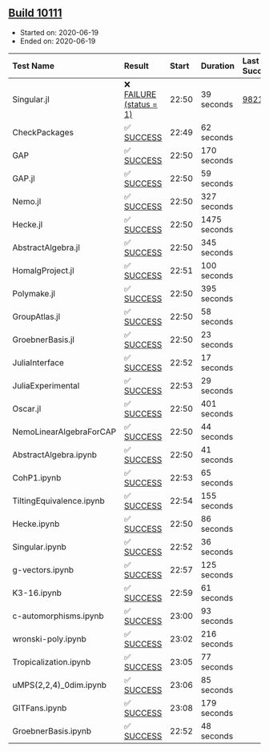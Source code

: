 ## [Build 10111](https://oscarci.mathematik.uni-kl.de/job/oscar/10111/)

* Started on: 2020-06-19
* Ended on: 2020-06-19

| Test Name    | Result | Start | Duration | Last Success | First Failure |
|:-------------|:-------|:------|:---------|:-------------|:--------------|
| Singular.jl | ❌ [FAILURE (status = 1)](https://oscarci.mathematik.uni-kl.de/job/oscar/10111/artifact/logs/build-10111/Singular.jl.log) | 22:50 | 39 seconds | [9821](https://oscarci.mathematik.uni-kl.de/job/oscar/9821/) | [9822](https://oscarci.mathematik.uni-kl.de/job/oscar/9822/) |
| CheckPackages | ✅ [SUCCESS](https://oscarci.mathematik.uni-kl.de/job/oscar/10111/artifact/logs/build-10111/CheckPackages.log) | 22:49 | 62 seconds |  |  |
| GAP | ✅ [SUCCESS](https://oscarci.mathematik.uni-kl.de/job/oscar/10111/artifact/logs/build-10111/GAP.log) | 22:50 | 170 seconds |  |  |
| GAP.jl | ✅ [SUCCESS](https://oscarci.mathematik.uni-kl.de/job/oscar/10111/artifact/logs/build-10111/GAP.jl.log) | 22:50 | 59 seconds |  |  |
| Nemo.jl | ✅ [SUCCESS](https://oscarci.mathematik.uni-kl.de/job/oscar/10111/artifact/logs/build-10111/Nemo.jl.log) | 22:50 | 327 seconds |  |  |
| Hecke.jl | ✅ [SUCCESS](https://oscarci.mathematik.uni-kl.de/job/oscar/10111/artifact/logs/build-10111/Hecke.jl.log) | 22:50 | 1475 seconds |  |  |
| AbstractAlgebra.jl | ✅ [SUCCESS](https://oscarci.mathematik.uni-kl.de/job/oscar/10111/artifact/logs/build-10111/AbstractAlgebra.jl.log) | 22:50 | 345 seconds |  |  |
| HomalgProject.jl | ✅ [SUCCESS](https://oscarci.mathematik.uni-kl.de/job/oscar/10111/artifact/logs/build-10111/HomalgProject.jl.log) | 22:51 | 100 seconds |  |  |
| Polymake.jl | ✅ [SUCCESS](https://oscarci.mathematik.uni-kl.de/job/oscar/10111/artifact/logs/build-10111/Polymake.jl.log) | 22:50 | 395 seconds |  |  |
| GroupAtlas.jl | ✅ [SUCCESS](https://oscarci.mathematik.uni-kl.de/job/oscar/10111/artifact/logs/build-10111/GroupAtlas.jl.log) | 22:50 | 58 seconds |  |  |
| GroebnerBasis.jl | ✅ [SUCCESS](https://oscarci.mathematik.uni-kl.de/job/oscar/10111/artifact/logs/build-10111/GroebnerBasis.jl.log) | 22:50 | 23 seconds |  |  |
| JuliaInterface | ✅ [SUCCESS](https://oscarci.mathematik.uni-kl.de/job/oscar/10111/artifact/logs/build-10111/JuliaInterface.log) | 22:52 | 17 seconds |  |  |
| JuliaExperimental | ✅ [SUCCESS](https://oscarci.mathematik.uni-kl.de/job/oscar/10111/artifact/logs/build-10111/JuliaExperimental.log) | 22:53 | 29 seconds |  |  |
| Oscar.jl | ✅ [SUCCESS](https://oscarci.mathematik.uni-kl.de/job/oscar/10111/artifact/logs/build-10111/Oscar.jl.log) | 22:50 | 401 seconds |  |  |
| NemoLinearAlgebraForCAP | ✅ [SUCCESS](https://oscarci.mathematik.uni-kl.de/job/oscar/10111/artifact/logs/build-10111/NemoLinearAlgebraForCAP.log) | 22:50 | 44 seconds |  |  |
| AbstractAlgebra.ipynb | ✅ [SUCCESS](https://oscarci.mathematik.uni-kl.de/job/oscar/10111/artifact/logs/build-10111/AbstractAlgebra.ipynb.log) | 22:50 | 41 seconds |  |  |
| CohP1.ipynb | ✅ [SUCCESS](https://oscarci.mathematik.uni-kl.de/job/oscar/10111/artifact/logs/build-10111/CohP1.ipynb.log) | 22:53 | 65 seconds |  |  |
| TiltingEquivalence.ipynb | ✅ [SUCCESS](https://oscarci.mathematik.uni-kl.de/job/oscar/10111/artifact/logs/build-10111/TiltingEquivalence.ipynb.log) | 22:54 | 155 seconds |  |  |
| Hecke.ipynb | ✅ [SUCCESS](https://oscarci.mathematik.uni-kl.de/job/oscar/10111/artifact/logs/build-10111/Hecke.ipynb.log) | 22:50 | 86 seconds |  |  |
| Singular.ipynb | ✅ [SUCCESS](https://oscarci.mathematik.uni-kl.de/job/oscar/10111/artifact/logs/build-10111/Singular.ipynb.log) | 22:52 | 36 seconds |  |  |
| g-vectors.ipynb | ✅ [SUCCESS](https://oscarci.mathematik.uni-kl.de/job/oscar/10111/artifact/logs/build-10111/g-vectors.ipynb.log) | 22:57 | 125 seconds |  |  |
| K3-16.ipynb | ✅ [SUCCESS](https://oscarci.mathematik.uni-kl.de/job/oscar/10111/artifact/logs/build-10111/K3-16.ipynb.log) | 22:59 | 61 seconds |  |  |
| c-automorphisms.ipynb | ✅ [SUCCESS](https://oscarci.mathematik.uni-kl.de/job/oscar/10111/artifact/logs/build-10111/c-automorphisms.ipynb.log) | 23:00 | 93 seconds |  |  |
| wronski-poly.ipynb | ✅ [SUCCESS](https://oscarci.mathematik.uni-kl.de/job/oscar/10111/artifact/logs/build-10111/wronski-poly.ipynb.log) | 23:02 | 216 seconds |  |  |
| Tropicalization.ipynb | ✅ [SUCCESS](https://oscarci.mathematik.uni-kl.de/job/oscar/10111/artifact/logs/build-10111/Tropicalization.ipynb.log) | 23:05 | 77 seconds |  |  |
| uMPS(2,2,4)_0dim.ipynb | ✅ [SUCCESS](https://oscarci.mathematik.uni-kl.de/job/oscar/10111/artifact/logs/build-10111/uMPS-2-2-4-_0dim.ipynb.log) | 23:06 | 85 seconds |  |  |
| GITFans.ipynb | ✅ [SUCCESS](https://oscarci.mathematik.uni-kl.de/job/oscar/10111/artifact/logs/build-10111/GITFans.ipynb.log) | 23:08 | 179 seconds |  |  |
| GroebnerBasis.ipynb | ✅ [SUCCESS](https://oscarci.mathematik.uni-kl.de/job/oscar/10111/artifact/logs/build-10111/GroebnerBasis.ipynb.log) | 22:52 | 48 seconds |  |  |
